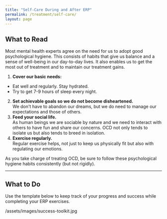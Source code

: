 ```yaml
---
title: "Self-Care During and After ERP"
permalink: /treatment/self-care/
layout: page
---
```

## What to Read
Most mental health experts agree on the need for us to adopt good psychological hygiene. This consists of habits that give us balance and a sense of well-being in our day-to-day lives. It also enables us to get the most out of treatment and to maintain our treatment gains.
1. **Cover our basic needs:**
  - Eat well and regularly. Stay hydrated.
  - Try to get 7-9 hours of sleep every night.
2. **Set achievable goals so we do not become disheartened.**<br/>We don't have to abandon our dreams, but we do need to manage our expectations and those of others.
3. **Feed your social life.**<br/>As human beings we are sociable by nature and we need to interact with others to have fun and share our concerns. OCD not only tends to isolate us but also tends to breed in isolation.
4. **Exercise regularly.**<br/>Regular exercise helps, not just to keep us physically fit but also with regulating our emotions.

As you take charge of treating OCD, be sure to follow these psychological hygiene habits consistently (but not rigidly).

- - - -

## What to Do
Use the template below to keep track of your progress and success while completing your ERP exercises.

/assets/images/success-toolkit.jpg

